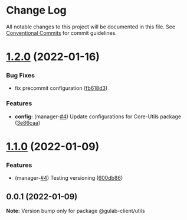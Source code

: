 # Change Log

All notable changes to this project will be documented in this file.
See [Conventional Commits](https://conventionalcommits.org) for commit guidelines.

# [1.2.0](https://github.com/gulab-signage/gulab-client/compare/@gulab-client/utils@1.1.0...@gulab-client/utils@1.2.0) (2022-01-16)


### Bug Fixes

* fix precommit configuration ([fb618d3](https://github.com/gulab-signage/gulab-client/commit/fb618d393d00d1190038313bd5f17220f645b360))


### Features

* **config:** (manager-[#4](https://github.com/gulab-signage/gulab-client/issues/4)) Update configurations for Core-Utils package ([3e86caa](https://github.com/gulab-signage/gulab-client/commit/3e86caa6eb390eac5be846717b61d49173930212))






# [1.1.0](https://github.com/gulab-signage/gulab-client/compare/@gulab-client/utils@1.0.0...@gulab-client/utils@1.1.0) (2022-01-09)


### Features

* (manager-[#4](https://github.com/gulab-signage/gulab-client/issues/4)) Testing versioning ([600db86](https://github.com/gulab-signage/gulab-client/commit/600db86c0cf98ae2acec42b41826a32f61428467))





## 0.0.1 (2022-01-09)

**Note:** Version bump only for package @gulab-client/utils
